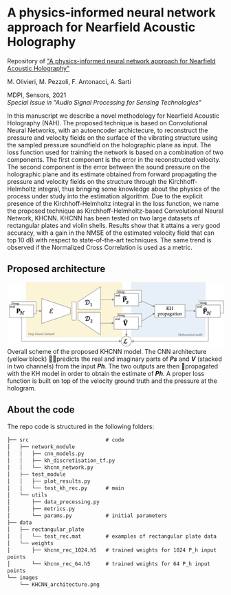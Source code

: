 # A physics-informed neural network approach for Nearfield Acoustic Holography
Repository of ["A physics-informed neural network approach for Nearfield Acoustic Holography"](https://) 

M. Olivieri, M. Pezzoli, F. Antonacci, A. Sarti

MDPI, Sensors, 2021 </br>
_Special Issue in "Audio Signal Processing for Sensing Technologies"_

In this manuscript we describe a novel methodology for Nearfield Acoustic Holography (NAH). The proposed technique is based on Convolutional Neural Networks, with an autoencoder archictecure, to reconstruct the pressure and velocity fields on the surface of the vibrating structure using the sampled pressure soundfield on the holographic plane as input. The loss function used for training the network is based on a combination of two components. The first component is the error in the reconstructed velocity. The second component is the error between the sound pressure on the holographic plane and its estimate obtained from forward propagating the pressure and velocity fields on the structure through the Kirchhoff-Helmholtz integral, thus bringing some knowledge about the physics of the process under study into the estimation algorithm. Due to the explicit presence of the Kirchhoff-Helmholtz integral in the loss function, we name the proposed technique as Kirchhoff-Helmholtz-based Convolutional Neural Network, KHCNN. KHCNN has been tested on two large datasets of rectangular plates and violin shells.
Results show that it attains a very good accuracy, with a gain in the NMSE of the estimated velocity field that can top 10 dB with respect to state-of-the-art techniques. The same trend is observed if the Normalized Cross Correlation is used as a metric.

## Proposed architecture

![alt text](https://github.com/polimi-ispl/nah-khcnn/blob/main/images/KHCNN_architecture.png)
Overall scheme of the proposed KHCNN model. The CNN architecture (yellow block) 􏰉􏰉predicts the real and imaginary parts of **_Ps_** and **_V_** (stacked in two channels) from the input **_Ph_**. The two outputs are then 􏰉propagated with the KH model in order to obtain the estimate of **_Ph_**. A proper loss function is built on top of the velocity ground truth and the pressure at the hologram.

## About the code
The repo code is structured in the following folders:
```
├── src                         # code
│   ├── network_module              
│   │   ├── cnn_models.py
│   │   ├── kh_discretisation_tf.py
│   │   └── khcnn_network.py
│   ├── test_module              
│   │   ├── plot_results.py
│   │   └── test_kh_rec.py      # main
│   └── utils
│       ├── data_processing.py
│       ├── metrics.py
│       └── params.py           # initial parameters
├── data
│   ├── rectangular_plate              
│   │   └── test_rec.mat        # examples of rectangular plate data
│   └── weights
│       ├── khcnn_rec_1024.h5   # trained weights for 1024 P_h input points
│       └── khcnn_rec_64.h5     # trained weights for 64 P_h input points
└── images
    └── KHCNN_architecture.png                     
```
